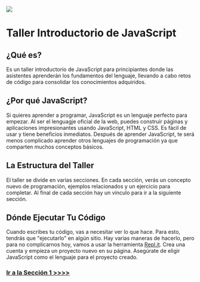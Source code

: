 <img src="https://github.com/node-girls/workshop-cms/blob/master/readme-images/logo.png?raw=true">

# Taller Introductorio de JavaScript

## ¿Qué es?

Es un taller introductorio de JavaScript para principiantes donde las asistentes aprenderán los fundamentos del lenguaje, llevando a cabo retos de código para consolidar los conocimientos adquiridos.

## ¿Por qué JavaScript?

Si quieres aprender a programar, JavaScript es un lenguaje perfecto para empezar. Al ser el lenguagje oficial de la web, puedes construir páginas y aplicaciones impresionantes usando JavaScript, HTML y CSS. Es fácil de usar y tiene beneficios inmediatos. Después de aprender JavaScript, te será menos complicado aprender otros lenguajes de programación ya que comparten muchos conceptos básicos.

## La Estructura del Taller

El taller se divide en varias secciones. En cada sección, verás un concepto nuevo de programación, ejemplos relacionados y un ejercicio para completar. Al final de cada sección hay un vínculo para ir a la siguiente sección.

## Dónde Ejecutar Tu Código

Cuando escribes tu código, vas a necesitar ver lo que hace. Para esto, tendrás que "ejecutarlo" en algún sitio. Hay varias maneras de hacerlo, pero para no complicarnos hoy, vamos a usar la herramienta [Repl.it](https://repl.it/). Crea una cuenta y empieza un proyecto nuevo en su página. Asegúrate de eligir JavaScript como el lenguaje para el proyecto creado.

### [Ir a la Sección 1 >>>>](https://github.com/node-girls/beginners-javascript-spanish/blob/master/step01-es.md)
